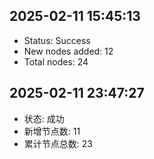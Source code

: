 ## 2025-02-11 15:45:13
- Status: Success
- New nodes added: 12
- Total nodes: 24

## 2025-02-11 23:47:27
- 状态: 成功
- 新增节点数: 11
- 累计节点总数: 23

